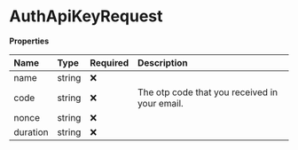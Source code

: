 # AuthApiKeyRequest

**Properties**

| Name     | Type   | Required | Description                                   |
| :------- | :----- | :------- | :-------------------------------------------- |
| name     | string | ❌       |                                               |
| code     | string | ❌       | The otp code that you received in your email. |
| nonce    | string | ❌       |                                               |
| duration | string | ❌       |                                               |

<!-- This file was generated by liblab | https://liblab.com/ -->
